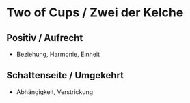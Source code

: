 # Two of Cups / Zwei der Kelche

## Positiv / Aufrecht

- Beziehung, Harmonie, Einheit

## Schattenseite / Umgekehrt

- Abhängigkeit, Verstrickung
